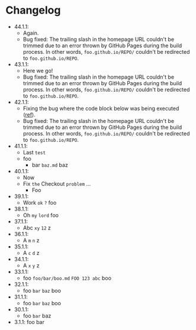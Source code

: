 # Changelog

- 44.1.1:
    - Again.
    - Bug fixed: The trailing slash in the homepage URL couldn't be trimmed due to an error thrown by GitHub Pages during the build process. In other words, `foo.github.io/REPO/` couldn't be redirected to `foo.github.io/REPO`.
- 43.1.1:
    - Here we go!
    - Bug fixed: The trailing slash in the homepage URL couldn't be trimmed due to an error thrown by GitHub Pages during the build process. In other words, `foo.github.io/REPO/` couldn't be redirected to `foo.github.io/REPO`.
- 42.1.1:
    - Fixing the bug where the code block below was being executed ([ref](https://github.com/nvfp/now-i-can-sleep/actions/runs/5540835444/jobs/10113450912)).
    - Bug fixed: The trailing slash in the homepage URL couldn't be trimmed due to an error thrown by GitHub Pages during the build process. In other words, `foo.github.io/REPO/` couldn't be redirected to `foo.github.io/REPO`.
- 41.1.1:
    - Last `test`
    - foo
        - bar `baz.md` baz
- 40.1.1:
    - Now
    - Fix `the` Checkout `problem` ...
        - Foo
- 39.1.1:
    - Work `ok` `?` foo
- 38.1.1:
    - Oh `my` `lord` foo
- 37.1.1:
    - Abc `xy` `12` z
- 36.1.1:
    - A `m` `n` z
- 35.1.1:
    - A `c` `d` z
- 34.1.1:
    - A `x` `y` z
- 33.1.1:
    - foo `foo/bar/boo.md` `FOO 123 abc` boo
- 32.1.1:
    - foo `bar` `baz` boo
- 31.1.1:
    - foo `bar` `baz` boo
- 30.1.1:
    - foo `bar` baz
- 3.1.1:
    foo bar